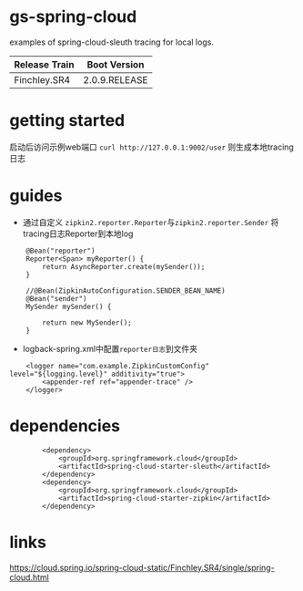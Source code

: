 # gs-spring-cloud
examples of spring-cloud-sleuth tracing for local logs.

| Release Train |  Boot Version |
| :--- | :---: | 
| Finchley.SR4 | 2.0.9.RELEASE | 

# getting started
启动后访问示例web端口 ```curl http://127.0.0.1:9002/user``` 则生成本地tracing日志

# guides
* 通过自定义 `zipkin2.reporter.Reporter`与`zipkin2.reporter.Sender` 将tracing日志Reporter到本地log

```
    @Bean("reporter")
    Reporter<Span> myReporter() {
        return AsyncReporter.create(mySender());
    }

    //@Bean(ZipkinAutoConfiguration.SENDER_BEAN_NAME)
    @Bean("sender")
    MySender mySender() {

        return new MySender();
    }
```
* logback-spring.xml中配置`reporter日志`到文件夹
```
    <logger name="com.example.ZipkinCustomConfig" level="${logging.level}" additivity="true">
        <appender-ref ref="appender-trace" />
    </logger>
```


# dependencies
```
        <dependency>
            <groupId>org.springframework.cloud</groupId>
            <artifactId>spring-cloud-starter-sleuth</artifactId>
        </dependency>
        <dependency>
            <groupId>org.springframework.cloud</groupId>
            <artifactId>spring-cloud-starter-zipkin</artifactId>
        </dependency>
```


# links
https://cloud.spring.io/spring-cloud-static/Finchley.SR4/single/spring-cloud.html